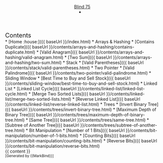 <head-bottom>
  <link rel="stylesheet" href="{{baseUrl}}/stylesheets/main.css">
</head-bottom>

<header sticky>
  <navbar type="dark">
    <a slot="brand" href="{{baseUrl}}/index.html" title="Home" class="navbar-brand">Blind 75</a>
    <li slot="right">
      <form class="navbar-form">
        <searchbar :data="searchData" placeholder="Search" :on-hit="searchCallback" menu-align-right></searchbar>
      </form>
    </li>
  </navbar>
</header>

<div id="flex-body">
  <nav id="site-nav">
    <div class="site-nav-top">
      <div class="fw-bold mb-2" style="font-size: 1.25rem;">Contents</div>
    </div>
    <div class="nav-component slim-scroll">
      <site-nav>
* [Home :house:]({{ baseUrl }}/index.html)
* Arrays & Hashing 
  * [Contains Duplicate]({{ baseUrl }}/contents/arrays-and-hashing/contains-duplicate.html)
  * [Valid Anagram]({{ baseUrl }}/contents/arrays-and-hashing/valid-anagram.html)
  * [Two Sum]({{ baseUrl }}/contents/arrays-and-hashing/two-sum.html)
* Stack
  * [Valid Parentheses]({{ baseUrl }}/contents/stack/valid-parentheses.html)
* Two Pointer
  * [Valid Palindrome]({{ baseUrl }}/contents/two-pointer/valid-palindrome.html)
* Sliding Window
  * [Best Time to Buy and Sell Stock]({{ baseUrl }}/contents/sliding-window/best-time-to-buy-and-sell-stock.html)
* Linked List
  * [Linked List Cycle]({{ baseUrl }}/contents/linked-list/linked-list-cycle.html)
  * [Merge Two Sorted Lists]({{ baseUrl }}/contents/linked-list/merge-two-sorted-lists.html)
  * [Reverse Linked List]({{ baseUrl }}/contents/linked-list/reverse-linked-list.html)
* Trees
  * [Invert Binary Tree]({{ baseUrl }}/contents/trees/invert-binary-tree.html)
  * [Maximum Depth of Binary Tree]({{ baseUrl }}/contents/trees/maximum-depth-of-binary-tree.html)
  * [Same Tree]({{ baseUrl }}/contents/trees/same-tree.html)
  * [Subtree of Another Tree]({{ baseUrl }}/contents/trees/subtree-of-another-tree.html)
* Bit Manipulation
  * [Number of 1 Bits]({{ baseUrl }}/contents/bit-manipulation/number-of-1-bits.html)
  * [Counting Bits]({{ baseUrl }}/contents/bit-manipulation/counting-bits.html)
  * [Reverse Bits]({{ baseUrl }}/contents/bit-manipulation/reverse-bits.html)
      </site-nav>
    </div>
  </nav>
  <div id="content-wrapper">
    <breadcrumb />
    {{ content }}
  </div>
  <nav id="page-nav">
    <div class="nav-component slim-scroll">
      <page-nav />
    </div>
  </nav>
  <scroll-top-button></scroll-top-button>
</div>

<footer>
  <!-- Support MarkBind by including a link to us on your landing page! -->
  <div class="text-center">
    <small>[Generated by {{MarkBind}}]</small>
  </div>
</footer>
